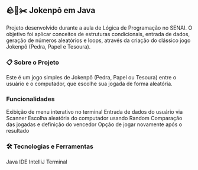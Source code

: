 ## 🪨📄✂️ Jokenpô em Java

Projeto desenvolvido durante a aula de Lógica de Programação no SENAI. O objetivo foi aplicar conceitos de estruturas condicionais, entrada de dados, geração de números aleatórios e loops, através da criação do clássico jogo Jokenpô (Pedra, Papel e Tesoura).

### 📋 Sobre o Projeto

Este é um jogo simples de Jokenpô (Pedra, Papel ou Tesoura) entre o usuário e o computador, que escolhe sua jogada de forma aleatória.

### Funcionalidades
Exibição de menu interativo no terminal
Entrada de dados do usuário via Scanner
Escolha aleatória do computador usando Random
Comparação das jogadas e definição do vencedor
Opção de jogar novamente após o resultado

### 🛠️ Tecnologias e Ferramentas

Java 
IDE IntelliJ
Terminal 
